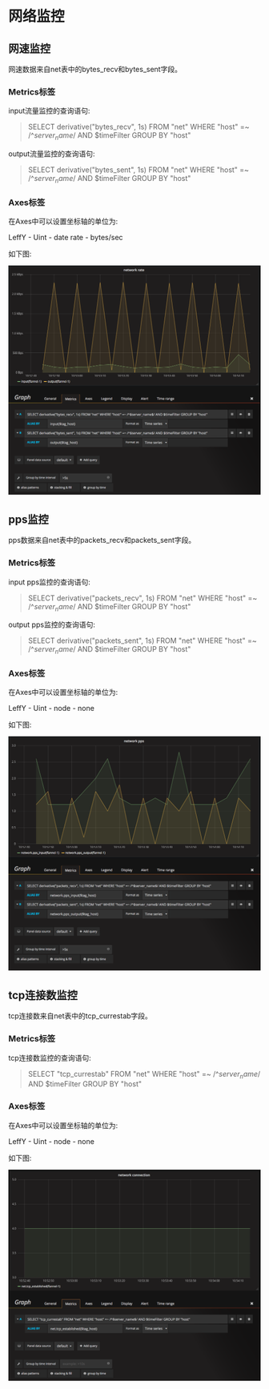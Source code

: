 # 网络监控


## 网速监控
网速数据来自net表中的bytes\_recv和bytes\_sent字段。

### Metrics标签
input流量监控的查询语句:  

> SELECT derivative("bytes_recv", 1s) FROM "net" WHERE "host" =~ /^$server_name$/ AND $timeFilter GROUP BY "host"

output流量监控的查询语句:   

> SELECT derivative("bytes_sent", 1s) FROM "net" WHERE "host" =~ /^$server_name$/ AND $timeFilter GROUP BY "host"

### Axes标签
在Axes中可以设置坐标轴的单位为:  

LeffY - Uint - date rate - bytes/sec

如下图:  

![linux-monitor-network-rate](resources/linux-monitor-network-rate.png)

## pps监控
pps数据来自net表中的packets\_recv和packets\_sent字段。

### Metrics标签
input pps监控的查询语句:  

> SELECT derivative("packets_recv", 1s) FROM "net" WHERE "host" =~ /^$server_name$/ AND $timeFilter GROUP BY "host"

output pps监控的查询语句:   

> SELECT derivative("packets_sent", 1s) FROM "net" WHERE "host" =~ /^$server_name$/ AND $timeFilter GROUP BY "host"

### Axes标签
在Axes中可以设置坐标轴的单位为:  

LeffY - Uint - node - none

如下图:  

![linux-monitor-network-pps](resources/linux-monitor-network-pps.png)


## tcp连接数监控
tcp连接数来自net表中的tcp\_currestab字段。  

### Metrics标签
tcp连接数监控的查询语句:  

> SELECT "tcp_currestab" FROM "net" WHERE "host" =~ /^$server_name$/ AND $timeFilter GROUP BY "host"


### Axes标签
在Axes中可以设置坐标轴的单位为:  

LeffY - Uint - node - none

如下图:  

![linux-monitor-network-tcp-estab](resources/linux-monitor-network-tcp-estab.png)







